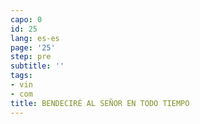 ```yaml
---
capo: 0
id: 25
lang: es-es
page: '25'
step: pre
subtitle: ''
tags:
- vin
- com
title: BENDECIRÉ AL SEÑOR EN TODO TIEMPO
---
```

